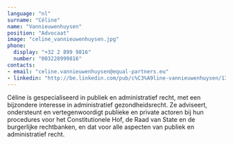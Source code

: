 ```yaml
---
language: "nl"
surname: "Céline"
name: "Vannieuwenhuysen"
position: "Advocaat"
image: "celine_vannieuwenhuysen.jpg"
phone:
  display: "+32 2 899 9816"
  number: "003228999816"
contacts:
- email: "celine.vannieuwenhuysen@equal-partners.eu"
- linkedin: "http://be.linkedin.com/pub/c%C3%A9line-vannieuwenhuysen/13/22/b03/en"
---
```

Céline is gespecialiseerd in publiek en administratief recht, met een bijzondere interesse in administratief gezondheidsrecht. Ze adviseert, ondersteunt en vertegenwoordigt publieke en private actoren bij hun procedures voor het Constitutionele Hof, de Raad van State en de burgerlijke rechtbanken, en dat voor alle aspecten van publiek en administratief recht.